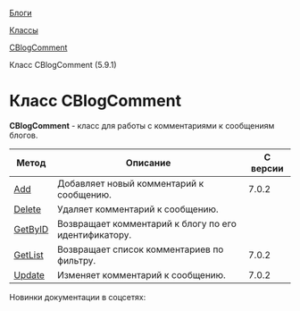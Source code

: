 [Блоги](/api_help/blogs/index.php)

[Классы](/api_help/blogs/classes/index.php)

[CBlogComment](/api_help/blogs/classes/cblogcomment/index.php)

Класс CBlogComment (5.9.1)

Класс CBlogComment
==================

**CBlogComment** - класс для работы с комментариями к сообщениям блогов.

| Метод | Описание | С версии |
| --- | --- | --- |
| [Add](/api_help/blogs/classes/cblogcomment/add.php) | Добавляет новый комментарий к сообщению. | 7.0.2 |
| [Delete](/api_help/blogs/classes/cblogcomment/delete.php) | Удаляет комментарий к сообщению. |  |
| [GetByID](/api_help/blogs/classes/cblogcomment/getbyid.php) | Возвращает комментарий к блогу по его идентификатору. |  |
| [GetList](/api_help/blogs/classes/cblogcomment/getlist.php) | Возвращает список комментариев по фильтру. | 7.0.2 |
| [Update](/api_help/blogs/classes/cblogcomment/update.php) | Изменяет комментарий к сообщению. | 7.0.2 |

Новинки документации в соцсетях: